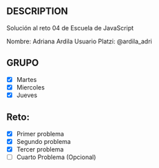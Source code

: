 ## DESCRIPTION

Solución al reto 04 de Escuela de JavaScript

Nombre: Adriana Ardila
Usuario Platzi: @ardila_adri

## GRUPO
- [X] Martes
- [X] Miercoles
- [X] Jueves

## Reto:
  - [X] Primer problema
  - [X] Segundo problema
  - [X] Tercer problema
  - [ ] Cuarto Problema (Opcional)
